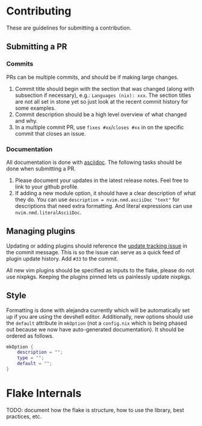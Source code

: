 # Contributing

These are guidelines for submitting a contribution.

## Submitting a PR

### Commits

PRs can be multiple commits, and should be if making large changes.

1. Commit title should begin with the section that was changed (along with subsection if necessary), e.g.: `Languages (nix): xxx`. The section titles are not all set in stone yet so just look at the recent commit history for some examples.
2. Commit description should be a high level overview of what changed and why.
3. In a multiple commit PR, use `fixes #xx`/`closes #xx` in on the specific commit that closes an issue.

### Documentation

All documentation is done with [asciidoc](https://asciidoc.org/). The following tasks should be done when submitting a PR.

1. Please document your updates in the latest release notes. Feel free to link to your github profile.
2. If adding a new module option, it should have a clear description of what they do. You can use `description = nvim.nmd.asciiDoc "text"` for descriptions that need extra formatting. And literal expressions can use `nvim.nmd.literalAsciiDoc`.

## Managing plugins

Updating or adding plugins should reference the [update tracking issue](https://github.com/jordanisaacs/neovim-flake/issues/33) in the commit message. This is so the issue can serve as a quick feed of plugin update history. Add `#33` to the commit.

All new vim plugins should be specified as inputs to the flake, please do not use nixpkgs. Keeping the plugins pinned lets us painlessly update nixpkgs.

## Style

Formatting is done with alejandra currently which will be automatically set up if you are using the devshell editor. Additionally, new options should use the `default` attribute in `mkOption` (not a `config.nix` which is being phased out because we now have auto-generated documentation). It should be ordered as follows.

```nix
mkOption {
    description = "";
    type = "";
    default = "";
}
```

# Flake Internals

TODO: document how the flake is structure, how to use the library, best practices, etc.
